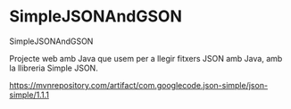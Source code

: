 # SimpleJSONAndGSON
SimpleJSONAndGSON

Projecte web amb Java que usem per a llegir fitxers JSON amb Java, amb la llibreria Simple JSON.

https://mvnrepository.com/artifact/com.googlecode.json-simple/json-simple/1.1.1
